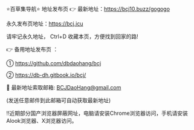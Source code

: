 ⭐️百草集导航⭐️ 地址发布页 👉 最新地址：https://bcj10.buzz/gogogo

永久发布页地址：https://bcj.icu

请牢记永久地址， Ctrl+D 收藏本页，方便找到回家的路!

👉 备用地址发布页 ：

① https://github.com/dbdaohang/bcj

② https://db-dh.gitbook.io/bcj/

📧 最新地址索取邮箱: BCJDaoHang@gmail.com

(发送任意邮件到此邮箱可自动获取最新地址)

‼️近期部分国产浏览器屏蔽网址，电脑请安装Chrome浏览器访问，手机请安装Alook浏览器、X浏览器访问。
